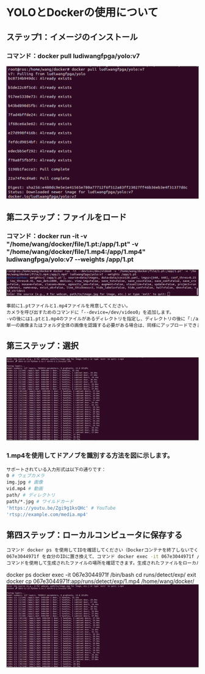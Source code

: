 # YOLOとDockerの使用について

## ステップ1：イメージのインストール

### コマンド：docker pull ludiwangfpga/yolo:v7
![image](https://github.com/ludiwangfpga/ludiwangfpga/blob/main/%E5%9B%BE%E7%89%871.png#w30)

## 第二ステップ：ファイルをロード

### コマンド：docker run -it  -v "/home/wang/docker/file/1.pt:/app/1.pt" -v "/home/wang/docker/file/1.mp4:/app/1.mp4" ludiwangfpga/yolo:v7 --weights /app/1.pt
![image](https://github.com/ludiwangfpga/ludiwangfpga/blob/main/%E5%9B%BE%E7%89%872.png)
```bash
事前に1.ptファイルと1.mp4ファイルを用意してください。
カメラを呼び出すためのコマンドに「--device=/dev/video0」を追加します。
-vの後には1.ptと1.mp4のファイルがあるディレクトリを指定し、ディレクトリの後に「:/app/1.pt」を追加します。
単一の画像またはフォルダ全体の画像を認識する必要がある場合は、同様にアップロードできます。

```
## 第三ステップ：選択
![image](https://github.com/ludiwangfpga/ludiwangfpga/blob/main/%E5%9B%BE%E7%89%873.png)
### 1.mp4を使用してドアノブを識別する方法を図に示します。
```bash
サポートされている入力形式は以下の通りです：
0 # ウェブカメラ
img.jpg # 画像
vid.mp4 # 動画
path/ # ディレクトリ
path/*.jpg # ワイルドカード
'https://youtu.be/Zgi9g1ksQHc' # YouTube
'rtsp://example.com/media.mp4'
```
## 第四ステップ：ローカルコンピュータに保存する
```bash
コマンド docker ps を使用してIDを確認してください（Dockerコンテナを終了しないでください）。 
067e3044971f を自分のIDに置き換えて、コマンド docker exec -it 067e3044971f /bin/bash を実行します。
コマンドを使用して生成されたファイルの場所を確認できます。生成されたファイルをローカルにコピーします。
```
docker ps
docker exec -it 067e3044971f /bin/bash
cd runs/detect/exp/
exit
docker cp 067e3044971f:app/runs/detect/exp/1.mp4 /home/wang/docker/
![image](https://github.com/ludiwangfpga/ludiwangfpga/blob/main/%E5%9B%BE%E7%89%873.png)

